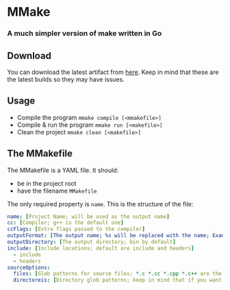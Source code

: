# MMake
### A much simpler version of make written in Go

## Download
You can download the latest artifact from [here](https://github.com/bennett-sh/mmake/actions). Keep in mind that these are the latest builds so they may have issues.

## Usage
- Compile the program
```mmake compile [<mmakefile>]```
- Compile & run the program
```mmake run [<makefile>]```
- Clean the project
```mmake clean [<makefile>]```

## The MMakefile
The MMakefile is a YAML file. It should:
- be in the project root
- have the filename ```MMakefile```

The only required property is ```name```. This is the structure of the file: <br/>
```yaml
name: [Project Name; will be used as the output name]
cc: [Compiler; g++ is the default one]
ccFlags: [Extra flags passed to the compiler]
outputFormat: [The output name; %s will be replaced with the name; Example: %s.exe; Leave blank to auto detect]
outputDirectory: [The output directory; bin by default]
include: [Include locations; default are include and headers]
  - include
  - headers
sourceOptions:
  files: [Glob patterns for source files; *.c *.cc *.cpp *.c++ are the default files]
  directoreis: [Directory glob patterns; keep in mind that if you want to include a directory and it's subdirectories, you'll need to write both dir/ and dir/**; default is source/ src/ sources/ source/** src/** sources/**]
```
